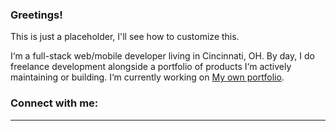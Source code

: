### Greetings! 
This is just a placeholder, I'll see how to customize this.

I‘m a full-stack web/mobile developer living in Cincinnati, OH. By day, I do freelance development alongside a portfolio of products I‘m actively maintaining or building. I‘m currently working on [My own portfolio]([https://www.zachgollwitzer.com/projects#local-golf-guide](https://www.linkedin.com/in/carlos-iv%C3%A1n-sotomayor-samaniego-9ab650236/)).

### Connect with me:



---
<!--
**AivenSotomayor/AivenSotomayor** is a ✨ _special_ ✨ repository because its `README.md` (this file) appears on your GitHub profile.

Here are some ideas to get you started:

- 🔭 I’m currently working on ...
- 🌱 I’m currently learning ...
- 👯 I’m looking to collaborate on ...
- 🤔 I’m looking for help with ...
- 💬 Ask me about ...
- 📫 How to reach me: ...
- 😄 Pronouns: ...
- ⚡ Fun fact: ...
-->
